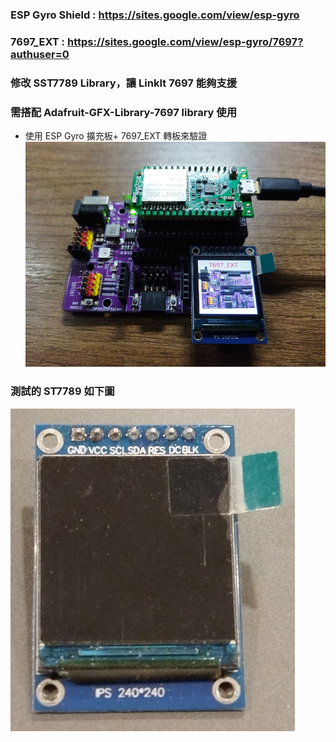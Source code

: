 ### ESP Gyro Shield :  https://sites.google.com/view/esp-gyro
### 7697_EXT : https://sites.google.com/view/esp-gyro/7697?authuser=0

### 修改 SST7789 Library，讓 LinkIt 7697 能夠支援
### 需搭配 Adafruit-GFX-Library-7697 library 使用


- 使用 ESP Gyro 擴充板+ 7697_EXT 轉板來驗證
![Gyro_7697](https://github.com/ESPGyro/Arduino-ST7789-Library-7697/blob/main/7697_st7789_demo-20.jpg?raw=true)

### 測試的 ST7789 如下圖
![Gyro_7697](https://github.com/ESPGyro/Arduino-ST7789-Library-7697/blob/main/st7789_240x240-s.jpg?raw=true)




